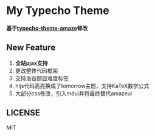 # My Typecho Theme

**基于[typecho-theme-amaze](https://github.com/spiritree/typecho-theme-amaze)修改**

## New Feature

1. **全站pjax支持**
2. 更改整体代码框架
3. 支持洛谷题目难度标签
4. hljs代码高亮换成了tomorrow主题，支持KaTeX数学公式
5. 大部分css修改，引入mdui并将最终替代amazeui

## LICENSE

MIT